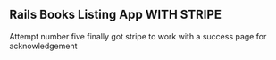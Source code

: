 ## Rails Books Listing App WITH STRIPE

Attempt number five finally got stripe to work with a success page for acknowledgement
